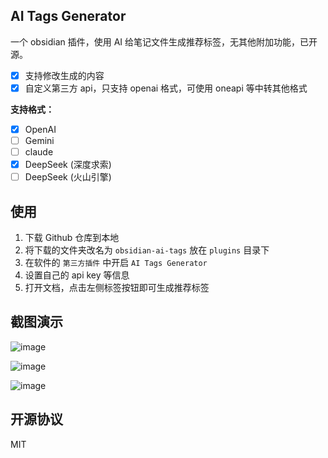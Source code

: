 ## AI Tags Generator
 
一个 obsidian 插件，使用 AI 给笔记文件生成推荐标签，无其他附加功能，已开源。

- [x] 支持修改生成的内容
- [x] 自定义第三方 api，只支持 openai 格式，可使用 oneapi 等中转其他格式 

**支持格式：**

- [x] OpenAI
- [ ] Gemini
- [ ] claude
- [x] DeepSeek (深度求索)
- [ ] DeepSeek (火山引擎)

## 使用

1. 下载 Github 仓库到本地
2. 将下载的文件夹改名为 `obsidian-ai-tags` 放在 `plugins` 目录下
3. 在软件的 `第三方插件` 中开启 `AI Tags Generator`
4. 设置自己的 api key 等信息
5. 打开文档，点击左侧标签按钮即可生成推荐标签

## 截图演示

![image](https://github.com/user-attachments/assets/88d0d619-8740-41a2-8566-3126cf5b810b)

![image](https://github.com/user-attachments/assets/cd11f758-8846-440d-8ff7-dba637cbcaf9)

![image](https://github.com/user-attachments/assets/0bb82f73-b3ab-49c9-b94f-558d6009477c)

## 开源协议

MIT
